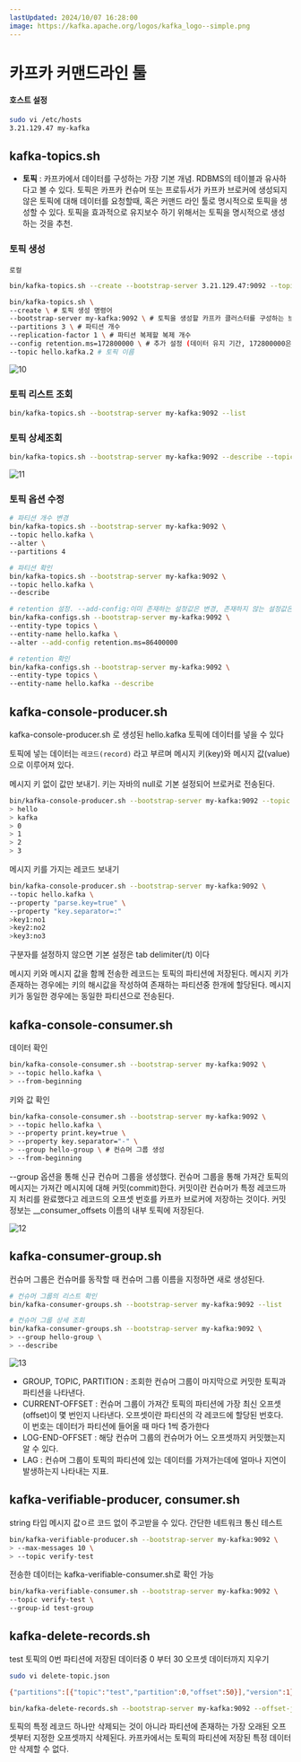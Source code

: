```yaml
---
lastUpdated: 2024/10/07 16:28:00
image: https://kafka.apache.org/logos/kafka_logo--simple.png
---
```


# 카프카 커맨드라인 툴

#### 호스트 설정
```sh
sudo vi /etc/hosts
3.21.129.47 my-kafka
```

## kafka-topics.sh

- **토픽** : 카프카에서 데이터를 구성하는 가장 기본 개념. RDBMS의 테이블과 유사하다고 볼 수 있다. 토픽은 카프카 컨슈머 또는 프로듀서가 카프카 브로커에 생성되지 않은 토픽에 대해 데이터를 요청할때, 혹은 커맨드 라인 툴로 명시적으로 토픽을 생성할 수 있다. 토픽을 효과적으로 유지보수 하기 위해서는 토픽을 명시적으로 생성하는 것을 추천.

### 토픽 생성

`로컬`

```sh
bin/kafka-topics.sh --create --bootstrap-server 3.21.129.47:9092 --topic hello.kafka

bin/kafka-topics.sh \
--create \ # 토픽 생성 명령어
--bootstrap-server my-kafka:9092 \ # 토픽을 생성할 카프카 클러스터를 구성하는 브로커들의 ip 와 port
--partitions 3 \ # 파티션 개수
--replication-factor 1 \ # 파티션 복제할 복제 개수
--config retention.ms=172800000 \ # 추가 설정 (데이터 유지 기간, 172800000은 2일이다.)
--topic hello.kafka.2 # 토픽 이름

```

![10](~@image/2024/kafka/10.png)

### 토픽 리스트 조회

```sh
bin/kafka-topics.sh --bootstrap-server my-kafka:9092 --list
```

### 토픽 상세조회

```sh
bin/kafka-topics.sh --bootstrap-server my-kafka:9092 --describe --topic hello.kafka.2
```

![11](~@image/2024/kafka/11.png)

### 토픽 옵션 수정

```sh
# 파티션 개수 변경
bin/kafka-topics.sh --bootstrap-server my-kafka:9092 \
--topic hello.kafka \
--alter \
--partitions 4 

# 파티션 확인
bin/kafka-topics.sh --bootstrap-server my-kafka:9092 \
--topic hello.kafka \
--describe 

# retention 설정. --add-config:이미 존재하는 설정값은 변경, 존재하지 않는 설정값은 신규
bin/kafka-configs.sh --bootstrap-server my-kafka:9092 \
--entity-type topics \
--entity-name hello.kafka \
--alter --add-config retention.ms=86400000

# retention 확인
bin/kafka-configs.sh --bootstrap-server my-kafka:9092 \
--entity-type topics \
--entity-name hello.kafka --describe
```

## kafka-console-producer.sh

kafka-console-producer.sh 로 생성된 hello.kafka 토픽에 데이터를 넣을 수 있다

토픽에 넣는 데이터는 `레코드(record)` 라고 부르며 메시지 키(key)와 메시지 값(value)으로 이루어져 있다. 

메시지 키 없이 값만 보내기. 키는 자바의 null로 기본 설정되어 브로커로 전송된다.
```sh
bin/kafka-console-producer.sh --bootstrap-server my-kafka:9092 --topic hello.kafka
> hello
> kafka
> 0
> 1
> 2
> 3
```

메시지 키를 가지는 레코드 보내기
```sh
bin/kafka-console-producer.sh --bootstrap-server my-kafka:9092 \
--topic hello.kafka \
--property "parse.key=true" \
--property "key.separator=:"
>key1:no1
>key2:no2
>key3:no3
```

구분자를 설정하지 않으면 기본 설정은 tab delimiter(/t) 이다

메시지 키와 메시지 값을 함께 전송한 레코드는 토픽의 파티션에 저장된다. 메시지 키가 존재하는 경우에는 키의 해시값을 작성하여 존재하는 파티션중 한개에 할당된다. 메시지 키가 동일한 경우에는 동일한 파티션으로 전송된다.

## kafka-console-consumer.sh

데이터 확인
```sh
bin/kafka-console-consumer.sh --bootstrap-server my-kafka:9092 \
> --topic hello.kafka \
> --from-beginning
```

키와 값 확인
```sh
bin/kafka-console-consumer.sh --bootstrap-server my-kafka:9092 \
> --topic hello.kafka \
> --property print.key=true \
> --property key.separator="-" \
> --group hello-group \ # 컨슈머 그룹 생성
> --from-beginning
```

--group 옵션을 통해 신규 컨슈머 그룹을 생성했다. 컨슈머 그룹을 통해 가져간 토픽의 메시지는 가져간 메시지에 대해 커밋(commit)한다. 커밋이란 컨슈머가 특정 레코드까지 처리를 완료했다고 레코드의 오프셋 번호를 카프카 브로커에 저장하는 것이다. 커밋 정보는 __consumer_offsets 이름의 내부 토픽에 저장된다.

![12](~@image/2024/kafka/12.png)

## kafka-consumer-group.sh

컨슈머 그룹은 컨슈머를 동작할 때 컨슈머 그룹 이름을 지정하면 새로 생성된다.

```sh
# 컨슈머 그룹의 리스트 확인
bin/kafka-consumer-groups.sh --bootstrap-server my-kafka:9092 --list

# 컨슈머 그룹 상세 조회
bin/kafka-consumer-groups.sh --bootstrap-server my-kafka:9092 \
> --group hello-group \
> --describe
```
![13](~@image/2024/kafka/13.png)

- GROUP, TOPIC, PARTITION : 조회한 컨슈머 그룹이 마지막으로 커밋한 토픽과 파티션을 나타낸다.
- CURRENT-OFFSET : 컨슈머 그룹이 가져간 토픽의 파티션에 가장 최신 오프셋(offset)이 몇 번인지 나타낸다. 오프셋이란 파티션의 각 레코드에 할당된 번호다. 이 번호는 데이터가 파티션에 들어올 때 마다 1씩 증가한다
- LOG-END-OFFSET : 해당 컨슈머 그룹의 컨슈머가 어느 오프셋까지 커밋했는지 알 수 있다.
- LAG : 컨슈머 그룹이 토픽의 파티션에 있는 데이터를 가져가는데에 얼마나 지연이 발생하는지 나타내는 지표.

## kafka-verifiable-producer, consumer.sh
string 타입 메시지 값ㅇ르 코드 없이 주고받을 수 있다. 간단한 네트워크 통신 테스트

```sh
bin/kafka-verifiable-producer.sh --bootstrap-server my-kafka:9092 \
> --max-messages 10 \
> --topic verify-test
```

전송한 데이터는 kafka-verifiable-consumer.sh로 확인 가능
```sh
bin/kafka-verifiable-consumer.sh --bootstrap-server my-kafka:9092 \
--topic verify-test \
--group-id test-group
```

## kafka-delete-records.sh

test 토픽의 0번 파티션에 저장된 데이터중 0 부터 30 오프셋 데이터까지 지우기

```sh
sudo vi delete-topic.json

{"partitions":[{"topic":"test","partition":0,"offset":50}],"version":1}

bin/kafka-delete-records.sh --bootstrap-server my-kafka:9092 --offset-json-file delete-topic.json
```

토픽의 특정 레코드 하나만 삭제되는 것이 아니라 파티션에 존재하는 가장 오래된 오프셋부터 지정한 오프셋까지 삭제된다. 카프카에서는 토픽의 파티션에 저장된 특정 데이터만 삭제할 수 없다.

